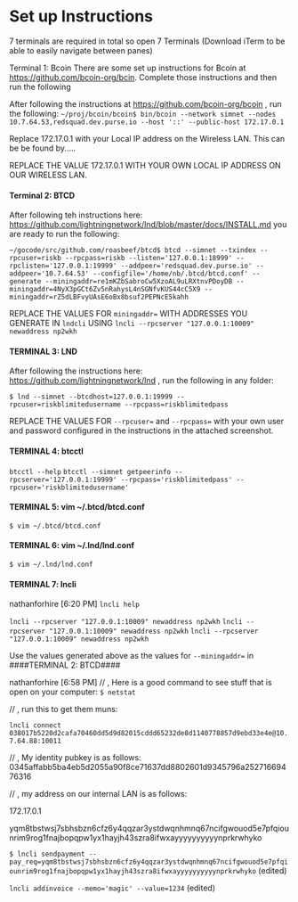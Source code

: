 # Set up Instructions

7 terminals are required in total so open 7 Terminals (Download iTerm to be able to easily navigate between panes)

Terminal 1: Bcoin
There are some set up instructions for Bcoin at https://github.com/bcoin-org/bcin. Complete those instructions and then run the following


After following the instructions at https://github.com/bcoin-org/bcoin , run the following:
```~/proj/bcoin/bcoin$ bin/bcoin --network simnet --nodes 10.7.64.53,redsquad.dev.purse.io --host '::' --public-host 172.17.0.1```

Replace 172.17.0.1 with your Local IP address on the Wireless LAN. This can be be found by.....

REPLACE THE VALUE 172.17.0.1 WITH YOUR OWN LOCAL IP ADDRESS ON OUR WIRELESS LAN.

#### Terminal 2: BTCD ####

After following teh instructions here: https://github.com/lightningnetwork/lnd/blob/master/docs/INSTALL.md
you are ready to run the following:

```~/gocode/src/github.com/roasbeef/btcd$ btcd --simnet --txindex --rpcuser=riskb --rpcpass=riskb --listen='127.0.0.1:18999' --rpclisten='127.0.0.1:19999' --addpeer='redsquad.dev.purse.io' --addpeer='10.7.64.53' --configfile='/home/nb/.btcd/btcd.conf' --generate --miningaddr=re1mKZbSabroCw5XzoAL9uLRXtnvPDoyDB --miningaddr=4NyX3pGCt6Zv5nRahysL4nSGNfvKUS44cC5X9 --miningaddr=rZ5dLBFvyUAsE6oBx8bsuf2PEPNcE5kahh```

REPLACE THE VALUES FOR `miningaddr=` WITH ADDRESSES YOU GENERATE IN `lndcli` USING `lncli --rpcserver "127.0.0.1:10009" newaddress np2wkh`

#### TERMINAL 3: LND ####

After following the instructions here: https://github.com/lightningnetwork/lnd , run the following in any folder:

```$ lnd --simnet --btcdhost=127.0.0.1:19999 --rpcuser=riskblimitedusername --rpcpass=riskblimitedpass```

REPLACE THE VALUES FOR `--rpcuser=` and `--rpcpass=` with your own user and password configured in the instructions in the attached screenshot.

#### TERMINAL 4: btcctl ####

```btcctl --help```
```btcctl --simnet getpeerinfo --rpcserver='127.0.0.1:19999' --rpcpass='riskblimitedpass' --rpcuser='riskblimitedusername'```

#### TERMINAL 5: vim ~/.btcd/btcd.conf ####

```$ vim ~/.btcd/btcd.conf```

#### TERMINAL 6: vim ~/.lnd/lnd.conf ####

```$ vim ~/.lnd/lnd.conf```

#### TERMINAL 7: lncli ####

nathanforhire [6:20 PM] 
```lncli help```


 ```lncli --rpcserver "127.0.0.1:10009" newaddress np2wkh```
```lncli --rpcserver "127.0.0.1:10009" newaddress np2wkh```
```lncli --rpcserver "127.0.0.1:10009" newaddress np2wkh```

  
Use the values generated above as the values for `--miningaddr=` in ####TERMINAL 2: BTCD####

nathanforhire [6:58 PM] 
// , Here is a good command to see stuff that is open on your computer: `$ netstat`


// , run this to get them muns:

```lncli connect 038017b5220d2cafa70460dd5d9d82015cddd65232de8d1140778857d9ebd33e4e@10.7.64.88:10011```

// , My identity pubkey is as follows: 0345affabb5ba4eb5d2055a90f8ce71637dd8802601d9345796a25271669476316

// , my address on our internal LAN is as follows:

172.17.0.1

yqm8tbstwsj7sbhsbzn6cfz6y4qqzar3ystdwqnhmnq67ncifgwouod5e7pfqiounrim9rog1fnajbopqpw1yx1hayjh43szra8ifwxayyyyyyyyyynprkrwhyko

`$ lncli sendpayment --pay_req=yqm8tbstwsj7sbhsbzn6cfz6y4qqzar3ystdwqnhmnq67ncifgwouod5e7pfqiounrim9rog1fnajbopqpw1yx1hayjh43szra8ifwxayyyyyyyyyynprkrwhyko` (edited)

`lncli addinvoice --memo='magic' --value=1234` (edited)
